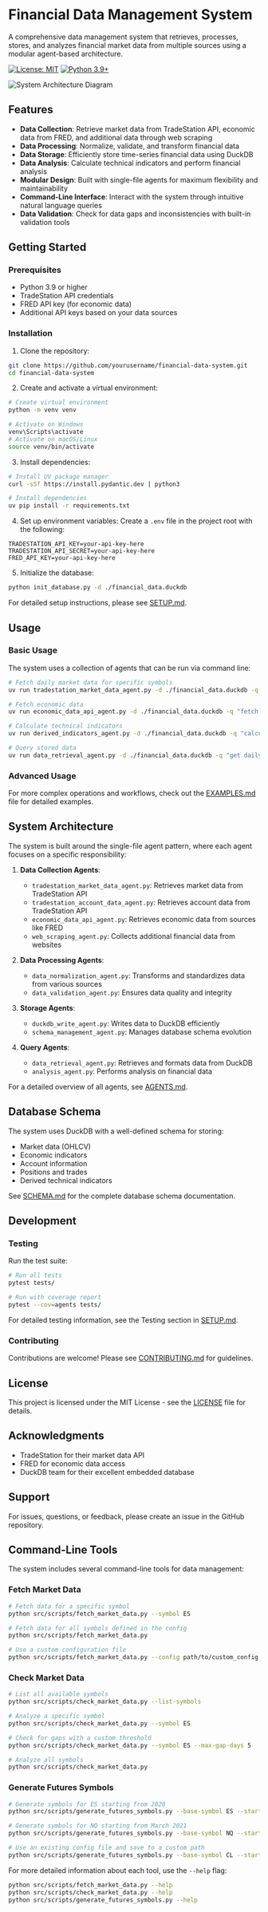 # Financial Data Management System

A comprehensive data management system that retrieves, processes, stores, and analyzes financial market data from multiple sources using a modular agent-based architecture.

[![License: MIT](https://img.shields.io/badge/License-MIT-yellow.svg)](https://opensource.org/licenses/MIT)
[![Python 3.9+](https://img.shields.io/badge/python-3.9+-blue.svg)](https://www.python.org/downloads/)

![System Architecture Diagram](docs/images/architecture.png)

## Features

- **Data Collection**: Retrieve market data from TradeStation API, economic data from FRED, and additional data through web scraping
- **Data Processing**: Normalize, validate, and transform financial data
- **Data Storage**: Efficiently store time-series financial data using DuckDB
- **Data Analysis**: Calculate technical indicators and perform financial analysis
- **Modular Design**: Built with single-file agents for maximum flexibility and maintainability
- **Command-Line Interface**: Interact with the system through intuitive natural language queries
- **Data Validation**: Check for data gaps and inconsistencies with built-in validation tools

## Getting Started

### Prerequisites

- Python 3.9 or higher
- TradeStation API credentials
- FRED API key (for economic data)
- Additional API keys based on your data sources

### Installation

1. Clone the repository:
```bash
git clone https://github.com/yourusername/financial-data-system.git
cd financial-data-system
```

2. Create and activate a virtual environment:
```bash
# Create virtual environment
python -m venv venv

# Activate on Windows
venv\Scripts\activate
# Activate on macOS/Linux
source venv/bin/activate
```

3. Install dependencies:
```bash
# Install UV package manager
curl -sSf https://install.pydantic.dev | python3

# Install dependencies
uv pip install -r requirements.txt
```

4. Set up environment variables:
Create a `.env` file in the project root with the following:
```
TRADESTATION_API_KEY=your-api-key-here
TRADESTATION_API_SECRET=your-api-key-here
FRED_API_KEY=your-api-key-here
```

5. Initialize the database:
```bash
python init_database.py -d ./financial_data.duckdb
```

For detailed setup instructions, please see [SETUP.md](SETUP.md).

## Usage

### Basic Usage

The system uses a collection of agents that can be run via command line:

```bash
# Fetch daily market data for specific symbols
uv run tradestation_market_data_agent.py -d ./financial_data.duckdb -q "fetch daily data for AAPL, MSFT, GOOGL from 2023-01-01 to 2023-12-31"

# Fetch economic data
uv run economic_data_api_agent.py -d ./financial_data.duckdb -q "fetch economic indicators GDP, CPI, UNEMPLOYMENT_RATE from 2022-01-01 to 2023-12-31"

# Calculate technical indicators
uv run derived_indicators_agent.py -d ./financial_data.duckdb -q "calculate RSI for AAPL using daily data from 2023-01-01 to 2023-12-31 with parameters: period=14"

# Query stored data
uv run data_retrieval_agent.py -d ./financial_data.duckdb -q "get daily close prices for AAPL, MSFT, GOOGL from 2023-01-01 to 2023-12-31"
```

### Advanced Usage

For more complex operations and workflows, check out the [EXAMPLES.md](EXAMPLES.md) file for detailed examples.

## System Architecture

The system is built around the single-file agent pattern, where each agent focuses on a specific responsibility:

1. **Data Collection Agents**:
   - `tradestation_market_data_agent.py`: Retrieves market data from TradeStation API
   - `tradestation_account_data_agent.py`: Retrieves account data from TradeStation API
   - `economic_data_api_agent.py`: Retrieves economic data from sources like FRED
   - `web_scraping_agent.py`: Collects additional financial data from websites

2. **Data Processing Agents**:
   - `data_normalization_agent.py`: Transforms and standardizes data from various sources
   - `data_validation_agent.py`: Ensures data quality and integrity

3. **Storage Agents**:
   - `duckdb_write_agent.py`: Writes data to DuckDB efficiently
   - `schema_management_agent.py`: Manages database schema evolution

4. **Query Agents**:
   - `data_retrieval_agent.py`: Retrieves and formats data from DuckDB
   - `analysis_agent.py`: Performs analysis on financial data

For a detailed overview of all agents, see [AGENTS.md](AGENTS.md).

## Database Schema

The system uses DuckDB with a well-defined schema for storing:
- Market data (OHLCV)
- Economic indicators
- Account information
- Positions and trades
- Derived technical indicators

See [SCHEMA.md](SCHEMA.md) for the complete database schema documentation.

## Development

### Testing

Run the test suite:

```bash
# Run all tests
pytest tests/

# Run with coverage report
pytest --cov=agents tests/
```

For detailed testing information, see the Testing section in [SETUP.md](SETUP.md).

### Contributing

Contributions are welcome! Please see [CONTRIBUTING.md](CONTRIBUTING.md) for guidelines.

## License

This project is licensed under the MIT License - see the [LICENSE](LICENSE) file for details.

## Acknowledgments

- TradeStation for their market data API
- FRED for economic data access
- DuckDB team for their excellent embedded database

## Support

For issues, questions, or feedback, please create an issue in the GitHub repository.

## Command-Line Tools

The system includes several command-line tools for data management:

### Fetch Market Data

```bash
# Fetch data for a specific symbol
python src/scripts/fetch_market_data.py --symbol ES

# Fetch data for all symbols defined in the config
python src/scripts/fetch_market_data.py

# Use a custom configuration file
python src/scripts/fetch_market_data.py --config path/to/custom_config.yaml
```

### Check Market Data

```bash
# List all available symbols
python src/scripts/check_market_data.py --list-symbols

# Analyze a specific symbol
python src/scripts/check_market_data.py --symbol ES

# Check for gaps with a custom threshold
python src/scripts/check_market_data.py --symbol ES --max-gap-days 5

# Analyze all symbols
python src/scripts/check_market_data.py
```

### Generate Futures Symbols

```bash
# Generate symbols for ES starting from 2020
python src/scripts/generate_futures_symbols.py --base-symbol ES --start-year 2020

# Generate symbols for NQ starting from March 2021
python src/scripts/generate_futures_symbols.py --base-symbol NQ --start-year 2021 --start-month 3

# Use an existing config file and save to a custom path
python src/scripts/generate_futures_symbols.py --base-symbol CL --start-year 2020 --config existing_config.yaml --output custom_output.yaml
```

For more detailed information about each tool, use the `--help` flag:

```bash
python src/scripts/fetch_market_data.py --help
python src/scripts/check_market_data.py --help
python src/scripts/generate_futures_symbols.py --help
```